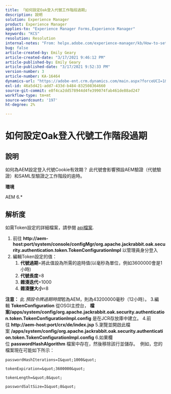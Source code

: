 ```yaml
---
title: 「如何設定Oak登入代號工作階段過期」
description: 說明
solution: Experience Manager
product: Experience Manager
applies-to: "Experience Manager Forms,Experience Manager"
keywords: "KCS"
resolution: Resolution
internal-notes: "From: helpx.adobe.com/experience-manager/kb/How-to-set-token-session-expiration-AEM.html"
bug: false
article-created-by: Emily Geary
article-created-date: "3/17/2021 9:46:12 PM"
article-published-by: Emily Geary
article-published-date: "3/17/2021 9:52:33 PM"
version-number: 3
article-number: KA-16464
dynamics-url: "https://adobe-ent.crm.dynamics.com/main.aspx?forceUCI=1&pagetype=entityrecord&etn=knowledgearticle&id=1f76a130-6a87-eb11-a812-000d3a593216"
exl-id: 46a5d421-add7-433d-b484-832508364660
source-git-commit: e8f4ca2dd578944d4fe399074fab461de88ad247
workflow-type: tm+mt
source-wordcount: '197'
ht-degree: 2%

---
```


# 如何設定Oak登入代號工作階段過期

## 說明


如何為AEM設定登入代號Cookie有效期？ 此代號會影響預設AEM驗證（代號驗證）和SAML型驗證之工作階段的逾時。

<b>環境</b>

AEM 6.\*




## 解析度


如需Token設定的詳細檔案，請參閱 [api檔案](https://jackrabbit.apache.org/oak/docs/apidocs/org/apache/jackrabbit/oak/security/authentication/token/TokenConfigurationImpl.html).

1. 前往 <b>http://aem-host:port/system/console/configMgr/org.apache.jackrabbit.oak.security.authentication.token.TokenConfigurationImpl</b> 以管理員身分登入
2. 編輯Token設定的值：
   1. <b>代號過期</b>=將此值設為所需的逾時值(以毫秒為單位，例如3600000會是1小時)
   2. <b>代號長度</b>=8
   3. <b>雜湊迭代</b>=1000
   4. <b>雜湊鹽大小</b>=8

<b>注意：</b> 此 *預設令牌過期時間*若為AEM，則為43200000毫秒（12小時）。
3.編輯 <b>TokenConfiguration</b> 從OSGI主控台， <b>檔案/apps/system/config/org.apache.jackrabbit.oak.security.authentication.token.TokenConfigurationImpl.config</b> 是在JCR存放庫中建立。
4.前往 <b>http://aem-host:port/crx/de/index.jsp</b>
5.瀏覽並開啟此檔案 <b>/apps/system/config/org.apache.jackrabbit.oak.security.authentication.token.TokenConfigurationImpl.config</b>
6.如果欄位 <b>passwordHashAlgorithm</b> 檔案中存在，然後移除該行並儲存。  例如，您的檔案現在可能如下所示：

    passwordHashIterations=I&quot;1000&quot;
    
    tokenExpiration=&quot;3600000&quot;
    
    tokenLength=&quot;8&quot;
    
    passwordSaltSize=I&quot;8&quot;
    
